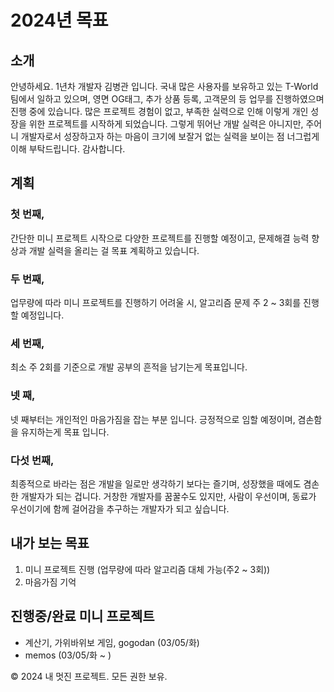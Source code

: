 # 2024년 목표 

## 소개
안녕하세요. 1년차 개발자 김병관 입니다.
국내 많은 사용자를 보유하고 있는 T-World 팀에서 일하고 있으며, 
영면 OG태그, 추가 상품 등록, 고객문의 등 업무를 진행하였으며 진행 중에 있습니다.
많은 프로젝트 경험이 없고, 부족한 실력으로 인해 이렇게 개인 성장을 위한 프로젝트를 시작하게 되었습니다.
그렇게 뛰어난 개발 실력은 아니지만, 주어니 개발자로서 성장하고자 하는 마음이 크기에 보잘거 없는 실력을 보이는 점 너그럽게 이해 부탁드립니다.
감사합니다.

## 계획
### 첫 번째, 
  간단한 미니 프로젝트 시작으로 다양한 프로젝트를 진행할 예정이고, 문제해결 능력 향상과 개발 실력을 올리는 걸 목표 계획하고 있습니다.

### 두 번째,
  업무량에 따라 미니 프로젝트를 진행하기 어려울 시, 알고리즘 문제 주 2 ~ 3회를 진행 할 예정입니다.

### 세 번째,
  최소 주 2회를 기준으로 개발 공부의 흔적을 남기는게 목표입니다. 

### 넷 째,
  넷 째부터는 개인적인 마음가짐을 잡는 부분 입니다. 
  긍정적으로 임할 예정이며, 겸손함을 유지하는게 목표 입니다.

### 다섯 번째,
  최종적으로 바라는 점은 개발을 일로만 생각하기 보다는 즐기며, 성장했을 때에도 겸손한 개발자가 되는 겁니다.
  거창한 개발자를 꿈꿀수도 있지만, 사람이 우선이며, 동료가 우선이기에 함께 걸어감을 추구하는 개발자가 되고 싶습니다.  

## 내가 보는 목표

1. 미니 프로젝트 진행 (업무량에 따라 알고리즘 대체 가능(주2 ~ 3회))
2. 마음가짐 기억

## 진행중/완료 미니 프로젝트
- 계산기, 가위바위보 게임, gogodan (03/05/화)
- memos (03/05/화 ~ )

&copy; 2024 내 멋진 프로젝트. 모든 권한 보유.
